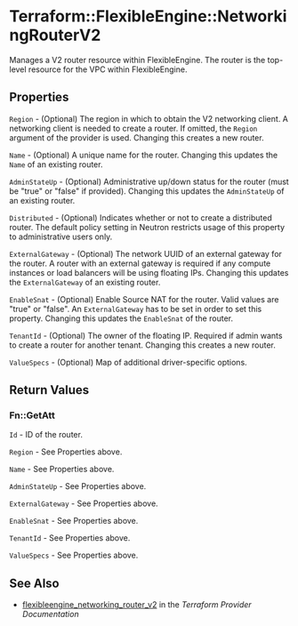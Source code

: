 # Terraform::FlexibleEngine::NetworkingRouterV2

Manages a V2 router resource within FlexibleEngine. The router is the top-level resource for the VPC within FlexibleEngine.

## Properties

`Region` - (Optional) The region in which to obtain the V2 networking client. A networking client is needed to create a router. If omitted, the `Region` argument of the provider is used. Changing this creates a new router.

`Name` - (Optional) A unique name for the router. Changing this updates the `Name` of an existing router.

`AdminStateUp` - (Optional) Administrative up/down status for the router (must be "true" or "false" if provided). Changing this updates the `AdminStateUp` of an existing router.

`Distributed` - (Optional) Indicates whether or not to create a distributed router. The default policy setting in Neutron restricts usage of this property to administrative users only.

`ExternalGateway` - (Optional) The network UUID of an external gateway for the router. A router with an external gateway is required if any compute instances or load balancers will be using floating IPs. Changing this updates the `ExternalGateway` of an existing router.

`EnableSnat` - (Optional) Enable Source NAT for the router. Valid values are "true" or "false". An `ExternalGateway` has to be set in order to set this property. Changing this updates the `EnableSnat` of the router.

`TenantId` - (Optional) The owner of the floating IP. Required if admin wants to create a router for another tenant. Changing this creates a new router.

`ValueSpecs` - (Optional) Map of additional driver-specific options.


## Return Values

### Fn::GetAtt

`Id` - ID of the router.

`Region` - See Properties above.

`Name` - See Properties above.

`AdminStateUp` - See Properties above.

`ExternalGateway` - See Properties above.

`EnableSnat` - See Properties above.

`TenantId` - See Properties above.

`ValueSpecs` - See Properties above.

## See Also

* [flexibleengine_networking_router_v2](https://www.terraform.io/docs/providers/flexibleengine/r/networking_router_v2.html) in the _Terraform Provider Documentation_